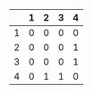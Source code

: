 |   | 1 | 2 | 3 | 4 |
| --- | --- | --- | --- | --- |
| 1 | 0 | 0 | 0 | 0 |
| 2 | 0 | 0 | 0 | 1 |
| 3 | 0 | 0 | 0 | 1 |
| 4 | 0 | 1 | 1 | 0 |

